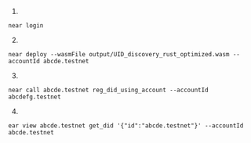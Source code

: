 
1.
```
near login
```

2. 
```
near deploy --wasmFile output/UID_discovery_rust_optimized.wasm --accountId abcde.testnet
```

3. 
```
near call abcde.testnet reg_did_using_account --accountId abcdefg.testnet
```

4. 
```
ear view abcde.testnet get_did '{"id":"abcde.testnet"}' --accountId abcde.testnet
```